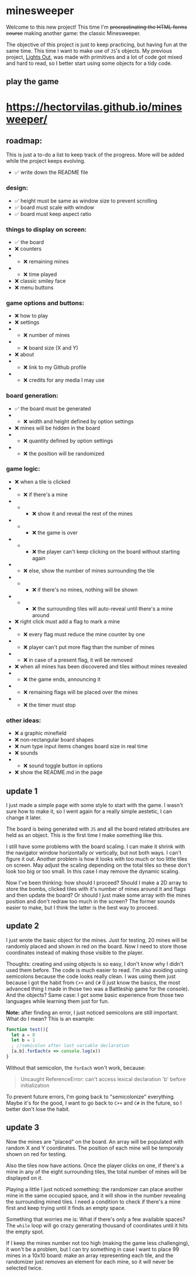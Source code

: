 # minesweeper
Welcome to this new project! This time I'm ~~procrastinating the HTML forms course~~ making another game: the classic Minesweeper.

The objective of this project is just to keep practicing, but having fun at the same time. This time I want to make use of `JS`'s objects. My previous project, [Lights Out](https://github.com/HectorVilas/lights-out), was made with primitives and a lot of code got mixed and hard to read, so I better start using some objects for a tidy code.

## play the game
# https://hectorvilas.github.io/minesweeper/

## roadmap:
This is just a to-do a list to keep track of the progress. More will be added while the project keeps evolving.

- ✅ write down the README file

### design:
- ✅ height must be same as window size to prevent scrolling
- ✅ board must scale with window
- ✅ board must keep aspect ratio

### things to display on screen:
- ✅ the board
- ❌ counters
- - ❌ remaining mines
- - ❌ time played
- ❌ classic smiley face
- ❌ menu buttons

### game options and buttons:
- ❌ how to play
- ❌ settings
- - ❌ number of mines
- - ❌ board size (X and Y)
- ❌ about
- - ❌ link to my Github profile
- - ❌ credits for any media I may use

### board generation:
- ✅ the board must be generated
- - ❌ width and height defined by option settings
- ❌ mines will be hidden in the board
- - ❌ quantity defined by option settings
- - ❌ the position will be randomized

### game logic:
- ❌ when a tile is clicked
- - ❌ if there's a mine
- - - ❌ show it and reveal the rest of the mines
- - - ❌ the game is over
- - - ❌ the player can't keep clicking on the board without starting again
- - ❌ else, show the number of mines surrounding the tile
- - - ❌ if there's no mines, nothing will be shown
- - - ❌ the surrounding tiles will auto-reveal until there's a mine around
- ❌ right click must add a flag to mark a mine
- - ❌ every flag must reduce the mine counter by one
- - ❌ player can't put more flag than the number of mines
- - ❌ in case of a present flag, it will be removed
- ❌ when all mines has been discovered and tiles without mines revealed
- - ❌ the game ends, announcing it
- - ❌ remaining flags will be placed over the mines
- - ❌ the timer must stop

### other ideas:
- ❌ a graphic minefield
- ❌ non-rectangular board shapes
- ❌ num type input items changes board size in real time
- ❌ sounds
- - ❌ sound toggle button in options
- ❌ show the README.md in the page

## update 1
I just made a simple page with some style to start with the game. I wasn't sure how to make it, so I went again for a really simple aestetic, I can change it later.

The board is being generated with `JS` and all the board related attributes are held as an object. This is the first time I make something like this.

I still have some problems with the board scaling. I can make it shrink with the navigator window horizontally or vertically, but not both ways. I can't figure it out. Another problem is how it looks with too much or too little tiles on screen. May adjust the scaling depending on the total tiles so these don't look too big or too small. In this case I may remove the dynamic scaling.

Now I've been thinking: how should I proceed? Should I make a 2D array to store the bombs, clicked tiles with it's number of mines around it and flags and then update the board? Or should I just make some array with the mines position and don't redraw too much in the screen? The former sounds easier to make, but I think the latter is the best way to proceed.

## update 2
I just wrote the basic object for the mines. Just for testing, 20 mines will be randomly placed and shown in red on the board. Now I need to store those coordinates instead of making those visible to the player.

Thoughts: creating and using objects is so easy, I don't know why I didn't used them before. The code is much easier to read. I'm also avoiding using semicolons because the code looks really clean. I was using them just because I got the habit from `C++` and `C#` (I just know the basics, the most advanced thing I made in those two was a Battleship game for the console). And the objects? Same case: I got some basic experience from those two languages while learning them just for fun.

**Note:** after finding an error, I just noticed semicolons are still important. What do I mean? This is an example:
```javascript
function test(){
  let a = 0
  let b = 1
  ; //semicolon after last variable declaration
  [a,b].forEach(x => console.log(x))
}
```
Without that semicolon, the `forEach` won't work, because:
>Uncaught ReferenceError: can't access lexical declaration 'b' before initialization

To prevent future errors, I'm going back to "semicolonize" everything. Maybe it's for the good, I want to go back to `C++` and `C#` in the future, so I better don't lose the habit.

## update 3
Now the mines are "placed" on the board. An array will be populated with random X and Y coordinates. The position of each mine will be temporaly shown on red for testing.

Also the tiles now have actions. Once the player clicks on one, if there's a mine in any of the eight surrounding tiles, the total number of mines will be displayed on it.

Playing a little I just noticed something: the randomizer can place another mine in the same occupied space, and it will show in the number revealing the surrounding mined tiles. I need a condition to check if there's a mine first and keep trying until it finds an empty space.

Something that worries me is: What if there's only a few available spaces? The `while` loop will go crazy generating thousand of coordinates until it hits the empty spot.

If I keep the mines number not too high (making the game less challenging), it won't be a problem, but I can try something in case I want to place 99 mines in a 10x10 board: make an array representing each tile, and the randomizer just removes an element for each mine, so it will never be selected twice.